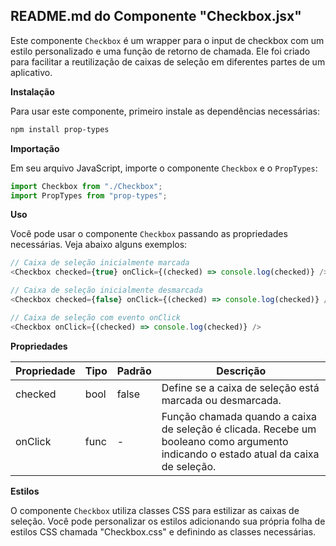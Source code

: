 ## **README.md do Componente "Checkbox.jsx"**

Este componente `Checkbox` é um wrapper para o input de checkbox com um estilo personalizado e uma função de retorno de chamada. Ele foi criado para facilitar a reutilização de caixas de seleção em diferentes partes de um aplicativo.

**Instalação**

Para usar este componente, primeiro instale as dependências necessárias:

```bash
npm install prop-types
```

**Importação**

Em seu arquivo JavaScript, importe o componente `Checkbox` e o `PropTypes`:

```javascript
import Checkbox from "./Checkbox";
import PropTypes from "prop-types";
```

**Uso**

Você pode usar o componente `Checkbox` passando as propriedades necessárias. Veja abaixo alguns exemplos:

```javascript
// Caixa de seleção inicialmente marcada
<Checkbox checked={true} onClick={(checked) => console.log(checked)} />

// Caixa de seleção inicialmente desmarcada
<Checkbox checked={false} onClick={(checked) => console.log(checked)} />

// Caixa de seleção com evento onClick
<Checkbox onClick={(checked) => console.log(checked)} />
```

**Propriedades**

| Propriedade    | Tipo     | Padrão   | Descrição                                                                                   |
|---------------|----------|----------|-----------------------------------------------------------------------------------------------|
| checked       | bool     | false    | Define se a caixa de seleção está marcada ou desmarcada.                                    |
| onClick       | func     | -        | Função chamada quando a caixa de seleção é clicada. Recebe um booleano como argumento indicando o estado atual da caixa de seleção. |

**Estilos**

O componente `Checkbox` utiliza classes CSS para estilizar as caixas de seleção. Você pode personalizar os estilos adicionando sua própria folha de estilos CSS chamada "Checkbox.css" e definindo as classes necessárias.